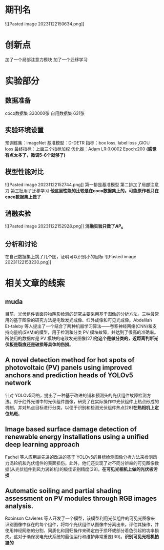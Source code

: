 # 期刊名
![[Pasted image 20231122150634.png]]
# 创新点
加了一个局部注意力模块
加了一个迁移学习
# 实验部分
## 数据准备
coco数据集 330000张
自用数据集 631张
## 实验环境设置
预训练集：imageNet
基准模型：D-DETR
指标：box loss, label loss ,GIOU loss
最终指标：上面三个指标加权
优化器：Adam
LR:0.0002
Epoch:200 **(感觉有点太多了，微调5-6个就够了)**
## 模型性能对比
![[Pasted image 20231122152744.png]]
第一排是基准模型
第二排加了局部注意力
第三批用了迁移学习
**他这里性能的比较是在coco数据集上的，可能原作者只在coco数据集上做了**
## 消融实验
![[Pasted image 20231122152928.png]]
**消融实验只做了$AP_s$**
## 分析和讨论
在自己数据集上挑了几个图，证明可以识别小的目标
![[Pasted image 20231122153230.png]]
# 相关文章的线索
## muda
目前，光伏组件表面异物阴影检测的研究主要采用基于图像的分析方法。三种最常用的基于图像的研究方法是电致发光成像、红外成像和可见光成像。Abdelilah Et-taleby 等人提出了一个结合了两种机器学习算法——卷积神经网络(CNN)和支持向量机(SVM)的模型，用于检测和分类 PV 模块故障，并达到了很高的准确率。所使用的数据库是 PV 模块的电致发光图像[27]**他这个是做分类的，近距离判断光伏板是裂痕还是破损等具体的伤损**。
## A novel detection method for hot spots of photovoltaic (PV) panels using improved anchors and prediction heads of YOLOv5 network
针对 YOLOv5网络，提出了一种基于改进的锚和预测头的光伏组件故障检测方法。对于红外光谱中的光伏组件图像，研究了在实际操作中光伏组件上热点形成的机制，并对热点目标进行分类，以便于识别和检测光伏组件热点[28]**在热相机上定位热斑**。
## Image based surface damage detection of renewable energy installations using a unified deep learning approach
Fadhel 等人应用最先进的改进的基于 YOLOv5的目标检测图像分析方法来检测风力涡轮机和光伏组件的表面损伤。此外，他们还实现了对不同分辨率的可见图像数据(从光伏组件到风力涡轮机)的极佳识别精度[29]。**在可见光相机上做的光伏板污损**
## Automatic soiling and partial shading assessment on PV modules through RGB images analysis.
Robinson Cavieres 等人开发了一个模型，该模型利用光伏组件的可见光图像来识别图像中存在的每个组件，将每个光伏组件从图像中分离出来，评估其操作，并使用神经网络的分割、同质化和回归操作来确定由于损坏或部分着色引起的功率损失。这对于确保发电光伏系统的最佳运行和维护非常重要[30]。**识别可见光相机拍摄的**

